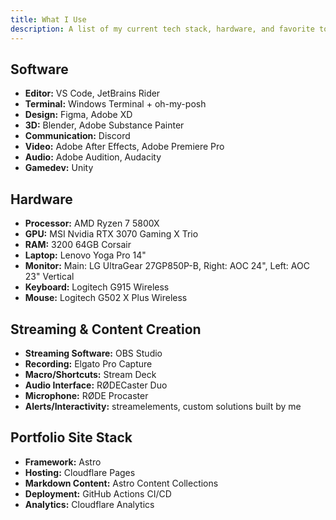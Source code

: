```yaml
---
title: What I Use
description: A list of my current tech stack, hardware, and favorite tools for development and content creation.
---
```


## Software

- **Editor:** VS Code, JetBrains Rider
- **Terminal:** Windows Terminal + oh-my-posh
- **Design:** Figma, Adobe XD
- **3D:** Blender, Adobe Substance Painter
- **Communication:** Discord
- **Video:** Adobe After Effects, Adobe Premiere Pro
- **Audio:** Adobe Audition, Audacity
- **Gamedev:** Unity

## Hardware

- **Processor:** AMD Ryzen 7 5800X
- **GPU:** MSI Nvidia RTX 3070 Gaming X Trio
- **RAM:** 3200 64GB Corsair
- **Laptop:** Lenovo Yoga Pro 14"
- **Monitor:** Main: LG UltraGear 27GP850P-B, Right: AOC 24", Left: AOC 23" Vertical
- **Keyboard:** Logitech G915 Wireless
- **Mouse:** Logitech G502 X Plus Wireless

## Streaming & Content Creation

- **Streaming Software:** OBS Studio
- **Recording:** Elgato Pro Capture
- **Macro/Shortcuts:** Stream Deck
- **Audio Interface:** RØDECaster Duo
- **Microphone:** RØDE Procaster
- **Alerts/Interactivity:** streamelements, custom solutions built by me

## Portfolio Site Stack

- **Framework:** Astro
- **Hosting:** Cloudflare Pages
- **Markdown Content:** Astro Content Collections
- **Deployment:** GitHub Actions CI/CD
- **Analytics:** Cloudflare Analytics
